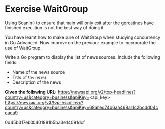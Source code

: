 # Exercise WaitGroup
Using Scanln() to ensure that main will only exit after the goroutines have finished execution is not the best way of doing it.

You have learnt how to make sure of WaitGroup when studying concurrency in Go Advanced. Now improve on the previous example to incorporate the use of WaitGroup.

Write a Go program to display the list of news sources. Include the following fields:
- Name of the news source
- Title of the news
- Description of the news

**Given the following URL:**
https://newsapi.org/v2/top-headlines?country=us&category=business&apiKey=<api_key>
https://newsapi.org/v2/top-headlines?country=us&category=business&apiKey=68abed74b6aa468aa1c2bcdd04ccaca9

0d45b317eb00401881b5ba3ed4091dcf